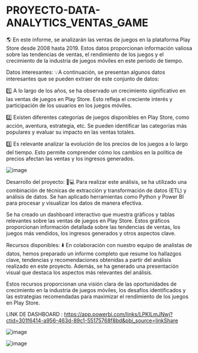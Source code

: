 # PROYECTO-DATA-ANALYTICS_VENTAS_GAME

🌎 En este informe, se analizarán las ventas de juegos en la plataforma Play Store desde 2008 hasta 2019. Estos datos proporcionan información valiosa sobre las tendencias de ventas, el rendimiento de los juegos y el crecimiento de la industria de juegos móviles en este período de tiempo.

Datos interesantes:
💡A continuación, se presentan algunos datos interesantes que se pueden extraer de este conjunto de datos:

1️⃣ A lo largo de los años, se ha observado un crecimiento significativo en las ventas de juegos en Play Store. Esto refleja el creciente interés y participación de los usuarios en los juegos móviles.

2️⃣ Existen diferentes categorías de juegos disponibles en Play Store, como acción, aventura, estrategia, etc. Se pueden identificar las categorías más populares y evaluar su impacto en las ventas totales.

3️⃣ Es relevante analizar la evolución de los precios de los juegos a lo largo del tiempo. Esto permite comprender cómo los cambios en la política de precios afectan las ventas y los ingresos generados.

![image](https://github.com/andrescosmemalaz/PROYECTO-DATA-ANALYTICS_VENTAS_GAME/assets/57787417/6009e586-82b1-4488-afee-867e5a53469d)


Desarrollo del proyecto:
🧑💻 Para realizar este análisis, se ha utilizado una combinación de técnicas de extracción y transformación de datos (ETL) y análisis de datos. Se han aplicado herramientas como Python y Power BI para procesar y visualizar los datos de manera efectiva.

Se ha creado un dashboard interactivo que muestra gráficos y tablas relevantes sobre las ventas de juegos en Play Store. Estos gráficos proporcionan información detallada sobre las tendencias de ventas, los juegos más vendidos, los ingresos generados y otros aspectos clave.

Recursos disponibles:
⬇️ En colaboración con nuestro equipo de analistas de datos, hemos preparado un informe completo que resume los hallazgos clave, tendencias y recomendaciones obtenidas a partir del análisis realizado en este proyecto. Además, se ha generado una presentación visual que destaca los aspectos más relevantes del análisis.

Estos recursos proporcionan una visión clara de las oportunidades de crecimiento en la industria de juegos móviles, los desafíos identificados y las estrategias recomendadas para maximizar el rendimiento de los juegos en Play Store.

LINK DE DASHBOARD : https://app.powerbi.com/links/LPKILmJNwj?ctid=301f6414-a956-463d-89c1-55175768f8bd&pbi_source=linkShare

![image](https://github.com/andrescosmemalaz/PROYECTO-DATA-ANALYTICS_VENTAS_GAME/assets/57787417/7c8b25cc-75eb-4988-8168-2b18f1f3bcd7)

![image](https://github.com/andrescosmemalaz/PROYECTO-DATA-ANALYTICS_VENTAS_GAME/assets/57787417/4b9af0ce-4621-406f-a214-57f3f9198622)




